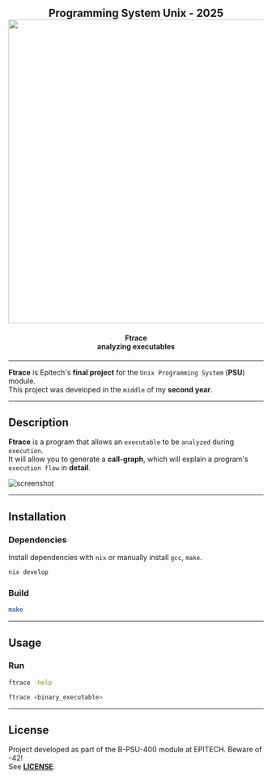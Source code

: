 <h2 align="center">
   Programming System Unix - 2025<br>
  <img src="https://raw.githubusercontent.com/catppuccin/catppuccin/main/assets/palette/macchiato.png" width="600px"/>
  <br>
</h2>

<h4 align="center">
    Ftrace<br>analyzing executables<br>
</h4>

---

**Ftrace** is Epitech's **final project** for the `Unix Programming System` (**PSU**) module.<br>
This project was developed in the `middle` of my **second year**.<br>

---

## Description

**Ftrace** is a program that allows an `executable` to be `analyzed` during `execution`.<br>
It will allow you to generate a **call-graph**, which will explain a program's `execution flow` in **detail**.

![screenshot](./assets/example.png")

---

## Installation

### Dependencies

Install dependencies with `nix` or manually install `gcc`, `make`.

```bash
nix develop
```

### Build

```bash
make
```

---

## Usage

### Run

```bash
ftrace -help
```

```bash
ftrace <binary_executable>
```

---

## License

Project developed as part of the B-PSU-400 module at EPITECH. Beware of -42!<br>
See [**LICENSE**](/LICENSE.md).
